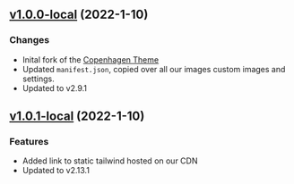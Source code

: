 ## [v1.0.0-local](https://github.com/teamtopia/swimtopia_zendesk_theme/compare/v1.0.0-local...v2.13.1) (2022-1-10)


### Changes

* Inital fork of the [Copenhagen Theme](https://github.com/zendesk/copenhagen_theme)
* Updated `manifest.json`, copied over all our images custom images and settings.
* Updated to v2.9.1

## [v1.0.1-local](https://github.com/teamtopia/swimtopia_zendesk_theme/compare/v1.0.1-local...v1.0.0-local) (2022-1-10)


### Features

* Added link to static tailwind hosted on our CDN
* Updated to v2.13.1
